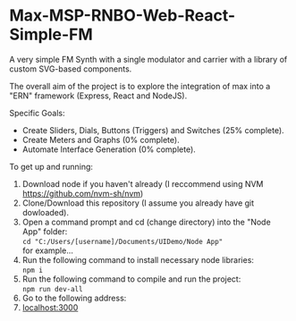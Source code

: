 # Max-MSP-RNBO-Web-React-Simple-FM
A very simple FM Synth with a single modulator and carrier with a library of custom SVG-based components.

The overall aim of the project is to explore the integration of max into a "ERN" framework (Express, React and NodeJS).

Specific Goals:
- Create Sliders, Dials, Buttons (Triggers) and Switches (25% complete).
- Create Meters and Graphs (0% complete).
- Automate Interface Generation (0% complete).

To get up and running:  
1. Download node if you haven't already (I reccommend using NVM https://github.com/nvm-sh/nvm)  
2. Clone/Download this repository (I assume you already have git dowloaded).  
3. Open a command prompt and cd (change directory) into the "Node App" folder:  
  ```cd "C:/Users/[username]/Documents/UIDemo/Node App"```  
  for example...
4. Run the following command to install necessary node libraries:    
```npm i```  
5. Run the following command to compile and run the project:  
```npm run dev-all```  
6. Go to the following address:  
7. [localhost:3000](localhost:3000/)

